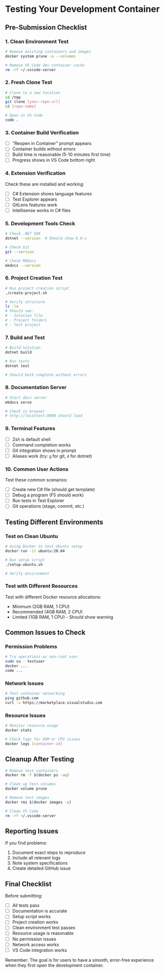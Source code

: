 # Testing Your Development Container

## Pre-Submission Checklist

### 1. Clean Environment Test
```bash
# Remove existing containers and images
docker system prune -a --volumes

# Remove VS Code dev container cache
rm -rf ~/.vscode-server
```

### 2. Fresh Clone Test
```bash
# Clone to a new location
cd /tmp
git clone [your-repo-url]
cd [repo-name]

# Open in VS Code
code .
```

### 3. Container Build Verification
- [ ] "Reopen in Container" prompt appears
- [ ] Container builds without errors
- [ ] Build time is reasonable (5-10 minutes first time)
- [ ] Progress shows in VS Code bottom right

### 4. Extension Verification
Check these are installed and working:
- [ ] C# Extension shows language features
- [ ] Test Explorer appears
- [ ] GitLens features work
- [ ] Intellisense works in C# files

### 5. Development Tools Check
```bash
# Check .NET SDK
dotnet --version  # Should show 8.0.x

# Check Git
git --version

# Check MkDocs
mkdocs --version
```

### 6. Project Creation Test
```bash
# Run project creation script
./create-project.sh

# Verify structure
ls -la
# Should see:
# - Solution file
# - Project folders
# - Test project
```

### 7. Build and Test
```bash
# Build solution
dotnet build

# Run tests
dotnet test

# Should both complete without errors
```

### 8. Documentation Server
```bash
# Start docs server
mkdocs serve

# Check in browser
# http://localhost:8000 should load
```

### 9. Terminal Features
- [ ] Zsh is default shell
- [ ] Command completion works
- [ ] Git integration shows in prompt
- [ ] Aliases work (try: `g` for git, `d` for dotnet)

### 10. Common User Actions
Test these common scenarios:
- [ ] Create new C# file (should get template)
- [ ] Debug a program (F5 should work)
- [ ] Run tests in Test Explorer
- [ ] Git operations (stage, commit, etc.)

## Testing Different Environments

### Test on Clean Ubuntu
```bash
# Using Docker to test Ubuntu setup
docker run -it ubuntu:20.04

# Run setup script
./setup-ubuntu.sh

# Verify environment
```

### Test with Different Resources
Test with different Docker resource allocations:
- Minimum (2GB RAM, 1 CPU)
- Recommended (4GB RAM, 2 CPU)
- Limited (1GB RAM, 1 CPU) - Should show warning

## Common Issues to Check

### Permission Problems
```bash
# Try operations as non-root user
sudo su - testuser
docker ...
code ...
```

### Network Issues
```bash
# Test container networking
ping github.com
curl -v https://marketplace.visualstudio.com
```

### Resource Issues
```bash
# Monitor resource usage
docker stats

# Check logs for OOM or CPU issues
docker logs [container-id]
```

## Cleanup After Testing

```bash
# Remove test containers
docker rm -f $(docker ps -aq)

# Clean up test volumes
docker volume prune

# Remove test images
docker rmi $(docker images -q)

# Clean VS Code
rm -rf ~/.vscode-server
```

## Reporting Issues

If you find problems:
1. Document exact steps to reproduce
2. Include all relevant logs
3. Note system specifications
4. Create detailed GitHub issue

## Final Checklist

Before submitting:
- [ ] All tests pass
- [ ] Documentation is accurate
- [ ] Setup script works
- [ ] Project creation works
- [ ] Clean environment test passes
- [ ] Resource usage is reasonable
- [ ] No permission issues
- [ ] Network access works
- [ ] VS Code integration works

Remember: The goal is for users to have a smooth, error-free experience when they first open the development container. 
